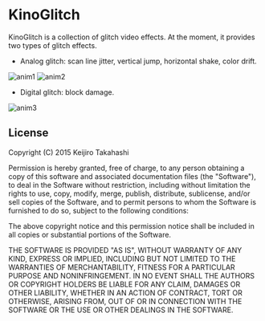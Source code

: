 KinoGlitch
==========

KinoGlitch is a collection of glitch video effects.
At the moment, it provides two types of glitch effects.

- Analog glitch: scan line jitter, vertical jump, horizontal shake, color drift.

![anim1](http://31.media.tumblr.com/493ac4873d748f8f5e925da2b1fba5c0/tumblr_nqwxq8Kw8a1qio469o1_400.gif)
![anim2](http://33.media.tumblr.com/f1750d6553817e32b9a9716bd8d25f0e/tumblr_nqwxq8Kw8a1qio469o2_400.gif)

- Digital glitch: block damage.

![anim3](http://33.media.tumblr.com/b7cbce006a2772e920478964ce233b1c/tumblr_nqwxq8Kw8a1qio469o3_400.gif)

License
-------

Copyright (C) 2015 Keijiro Takahashi

Permission is hereby granted, free of charge, to any person obtaining a copy of
this software and associated documentation files (the "Software"), to deal in
the Software without restriction, including without limitation the rights to
use, copy, modify, merge, publish, distribute, sublicense, and/or sell copies of
the Software, and to permit persons to whom the Software is furnished to do so,
subject to the following conditions:

The above copyright notice and this permission notice shall be included in all
copies or substantial portions of the Software.

THE SOFTWARE IS PROVIDED "AS IS", WITHOUT WARRANTY OF ANY KIND, EXPRESS OR
IMPLIED, INCLUDING BUT NOT LIMITED TO THE WARRANTIES OF MERCHANTABILITY, FITNESS
FOR A PARTICULAR PURPOSE AND NONINFRINGEMENT. IN NO EVENT SHALL THE AUTHORS OR
COPYRIGHT HOLDERS BE LIABLE FOR ANY CLAIM, DAMAGES OR OTHER LIABILITY, WHETHER
IN AN ACTION OF CONTRACT, TORT OR OTHERWISE, ARISING FROM, OUT OF OR IN
CONNECTION WITH THE SOFTWARE OR THE USE OR OTHER DEALINGS IN THE SOFTWARE.
